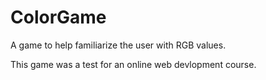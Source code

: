 # ColorGame
A game to help familiarize the user with RGB values.

This game was a test for an online web devlopment course.
